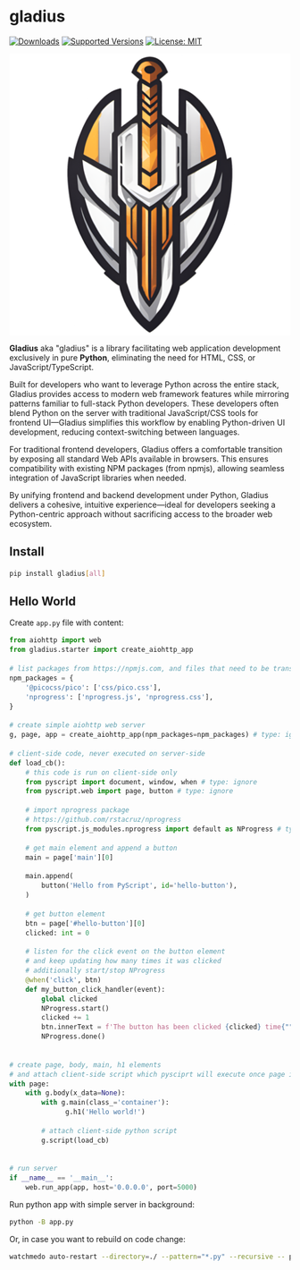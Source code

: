 # gladius

<!--
[![Build][build-image]]()
[![Status][status-image]][pypi-project-url]
[![Stable Version][stable-ver-image]][pypi-project-url]
[![Coverage][coverage-image]]()
[![Python][python-ver-image]][pypi-project-url]
[![License][mit-image]][mit-url]
-->
[![Downloads](https://img.shields.io/pypi/dm/gladius)](https://pypistats.org/packages/gladius)
[![Supported Versions](https://img.shields.io/pypi/pyversions/gladius)](https://pypi.org/project/gladius)
[![License: MIT](https://img.shields.io/badge/license-MIT-blue.svg)](https://opensource.org/licenses/MIT)

<img src="https://github.com/mtasic85/gladius/raw/main/misc/logo-1.png" alt="" style="display: block; margin: auto;" />

**Gladius** aka "gladius" is a library facilitating web application development exclusively in pure **Python**, eliminating the need for HTML, CSS, or JavaScript/TypeScript.

Built for developers who want to leverage Python across the entire stack, Gladius provides access to modern web framework features while mirroring patterns familiar to full-stack Python developers. These developers often blend Python on the server with traditional JavaScript/CSS tools for frontend UI—Gladius simplifies this workflow by enabling Python-driven UI development, reducing context-switching between languages.

For traditional frontend developers, Gladius offers a comfortable transition by exposing all standard Web APIs available in browsers. This ensures compatibility with existing NPM packages (from npmjs), allowing seamless integration of JavaScript libraries when needed.

By unifying frontend and backend development under Python, Gladius delivers a cohesive, intuitive experience—ideal for developers seeking a Python-centric approach without sacrificing access to the broader web ecosystem.


## Install
```bash
pip install gladius[all]
```

## Hello World

Create `app.py` file with content:

```python
from aiohttp import web
from gladius.starter import create_aiohttp_app

# list packages from https://npmjs.com, and files that need to be transpiled
npm_packages = {
    '@picocss/pico': ['css/pico.css'],
    'nprogress': ['nprogress.js', 'nprogress.css'],
}

# create simple aiohttp web server
g, page, app = create_aiohttp_app(npm_packages=npm_packages) # type: ignore

# client-side code, never executed on server-side
def load_cb():
    # this code is run on client-side only
    from pyscript import document, window, when # type: ignore
    from pyscript.web import page, button # type: ignore

    # import nprogress package
    # https://github.com/rstacruz/nprogress
    from pyscript.js_modules.nprogress import default as NProgress # type: ignore

    # get main element and append a button
    main = page['main'][0]

    main.append(
        button('Hello from PyScript', id='hello-button'),
    )

    # get button element
    btn = page['#hello-button'][0]
    clicked: int = 0

    # listen for the click event on the button element
    # and keep updating how many times it was clicked
    # additionally start/stop NProgress
    @when('click', btn)
    def my_button_click_handler(event):
        global clicked
        NProgress.start()
        clicked += 1
        btn.innerText = f'The button has been clicked {clicked} time{"" if clicked == 1 else "s"}!'
        NProgress.done()


# create page, body, main, h1 elements
# and attach client-side script which pysciprt will execute once page is loaded
with page:
    with g.body(x_data=None):
        with g.main(class_='container'):
              g.h1('Hello world!')

        # attach client-side python script
        g.script(load_cb)


# run server
if __name__ == '__main__':
    web.run_app(app, host='0.0.0.0', port=5000)
```

Run python app with simple server in background:

```bash
python -B app.py
```

Or, in case you want to rebuild on code change:

```bash
watchmedo auto-restart --directory=./ --pattern="*.py" --recursive -- python -B app.py
```

<!--
**Gladius** aka "gladius" is a **full-stack web framework** facilitating web application development exclusively in pure **Python**, eliminating the need for HTML, CSS, or JavaScript. It is built for those who prefer to use Python, providing access to features typically found in modern web frameworks.

In essence, gladius offers a simplified and cohesive development experience, making it a practical choice for developers seeking a Python-centric approach to both frontend and backend development.

## Hello World

```python
# ...
```

## Install
```bash
pip install gladius
```

## Run Examples

```bash
git clone https://github.com/tangledgroup/gladius.git
cd gladius
python -m venv venv
source venv/bin/activate
pip install -U -r requirements.txt
```

```bash
watchmedo auto-restart --directory=./ --pattern="*.py;*.html;*.hbs;*.css;*.js" --recursive -- python -B examples/pico_preview/app.py
watchmedo auto-restart --directory=./ --pattern="*.py;*.html;*.hbs;*.css;*.js" --recursive -- python -B examples/pico_tailwind_lite/app.py
watchmedo auto-restart --directory=./ --pattern="*.py;*.html;*.hbs;*.css;*.js" --recursive -- python -B examples/pico_demo_0/app.py
watchmedo auto-restart --directory=./ --pattern="*.py;*.html;*.hbs;*.css;*.js" --recursive -- python -B examples/pico_demo_1/app.py
watchmedo auto-restart --directory=./ --pattern="*.py;*.html;*.hbs;*.css;*.js" --recursive -- python -B examples/pico_demo_2/app.py
watchmedo auto-restart --directory=./ --pattern="*.py;*.html;*.hbs;*.css;*.js" --recursive -- python -B examples/pico_demo_3/app.py
watchmedo auto-restart --directory=./ --pattern="*.py;*.html;*.hbs;*.css;*.js" --recursive -- python -B examples/pico_demo_4/app.py
watchmedo auto-restart --directory=./ --pattern="*.py;*.html;*.hbs;*.css;*.js" --recursive -- python -B examples/pico_demo_5/app.py
```

```bash
python -B -u -m gunicorn --reload --bind '0.0.0.0:5000' --timeout 300 --workers 1 --worker-class aiohttp.GunicornWebWorker 'examples.pico_demo_1.app:app'
python -B -u -m gunicorn --reload --bind '0.0.0.0:5000' --timeout 300 --workers 1 --worker-class aiohttp.GunicornWebWorker 'examples.pico_demo_2.app:app'
python -B -u -m gunicorn --reload --bind '0.0.0.0:5000' --timeout 300 --workers 1 --worker-class aiohttp.GunicornWebWorker 'examples.pico_demo_3.app:app'
python -B -u -m gunicorn --reload --bind '0.0.0.0:5000' --timeout 300 --workers 1 --worker-class aiohttp.GunicornWebWorker 'examples.pico_demo_4.app:app'
python -B -u -m gunicorn --reload --bind '0.0.0.0:5000' --timeout 300 --workers 1 --worker-class aiohttp.GunicornWebWorker 'examples.pico_demo_5.app:app'
```
-->
